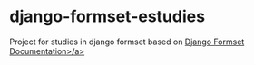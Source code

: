 # django-formset-estudies


Project for studies in django formset based on <a href='https://docs.djangoproject.com/en/4.2/topics/forms/formsets/'>Django Formset Documentation>/a>
